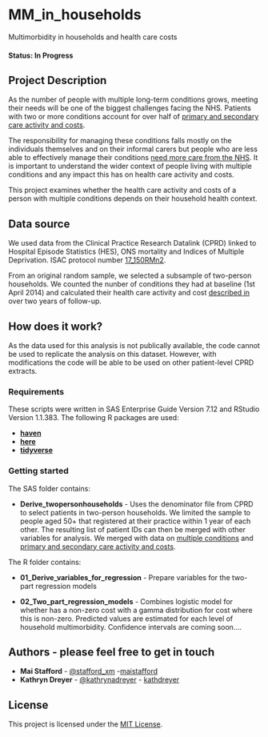 # MM_in_households
Multimorbidity in households and health care costs

#### Status: In Progress

## Project Description

As the number of people with multiple long-term conditions grows, meeting their needs will be one of the biggest challenges facing the NHS. Patients with two or more conditions account for over half of [primary and secondary care activity and costs](https://www.health.org.uk/publications/understanding-the-health-care-needs-of-people-with-multiple-health-conditions).                            

The responsibility for managing these conditions falls mostly on the individuals themselves and on their informal carers but people who are less able to effectively manage their conditions [need more care from the NHS](https://www.ncbi.nlm.nih.gov/pmc/articles/PMC6288702/). It is important to understand the wider context of people living with multiple conditions and any impact this has on health care activity and costs.

This project examines whether the health care activity and costs of a person with multiple conditions depends on their household health context.

## Data source

We used data from the Clinical Practice Research Datalink (CPRD) linked to Hospital Episode Statistics (HES), ONS mortality and Indices of Multiple Deprivation. ISAC protocol number [17_150RMn2](https://www.cprd.com/protocol/high-need-patients-chronic-conditions-primary-and-secondary-care-utilisation-and-costs).

From an original random sample, we selected a subsample of two-person households. We counted the nunber of conditions they had at baseline (1st April 2014) and calculated their health care activity and cost [described in](https://www.health.org.uk/publications/a-descriptive-analysis-of-health-care-use-by-high-cost-high-need-patients-in-england) over two years of follow-up.

## How does it work?

As the data used for this analysis is not publically available, the code cannot be used to replicate the analysis on this dataset. However, with modifications the code will be able to be used on other patient-level CPRD extracts.

### Requirements

These scripts were written in SAS Enterprise Guide Version 7.12 and RStudio Version 1.1.383. 
The following R packages are used: 

* **[haven](https://cran.r-project.org/web/packages/haven/index.html)**
* **[here](https://cran.r-project.org/web/packages/here/index.html)**
* **[tidyverse](https://cran.r-project.org/web/packages/tidyverse/index.html)**

### Getting started

The SAS folder contains:  
* **Derive_twopersonhouseholds**  - Uses the denominator file from CPRD to select patients in two-person households. 
We limited the sample to people aged 50+ that registered at their practice within 1 year of each other. The resulting list of patient IDs can then be merged with other variables for analysis. We merged with data on [multiple conditions](https://github.com/HFAnalyticsLab/High_cost_users/blob/master/Scripts/05_multimorbidity.sas) and [primary and secondary care activity and costs](https://github.com/HFAnalyticsLab/High_cost_users/tree/master/Scripts). 
                                                                                                                            
The R folder contains:   
* **01_Derive_variables_for_regression** - Prepare variables for the two-part regression models

* **02_Two_part_regression_models** - Combines logistic model for whether has a non-zero cost with a gamma distribution for cost where this is non-zero. Predicted values are estimated for each level of household multimorbidity. Confidence intervals are coming soon....

## Authors - please feel free to get in touch
                                                                                                                            
* **Mai Stafford** - [@stafford_xm](https://twitter.com/stafford_xm) -[maistafford](https://github.com/maistafford)
* **Kathryn Dreyer** - [@kathrynadreyer](https://twitter.com/kathrynadreyer) - [kathdreyer](https://github.com/kathdreyer)

## License

This project is licensed under the [MIT License](https://github.com/HFAnalyticsLab/MM_in_households/blob/master/LICENSE).

                                                                                                                           
